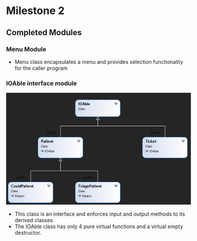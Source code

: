 # Milestone 2
## Completed Modules
### Menu Module
* Menu class encapsulates a menu and provides selection functionality for the caller program
### IOAble interface module
![classes](https://github.com/DrChinaWhite/Seneca-College-OOP244/blob/main/Milestone/MS2/Images/classes.png?raw=true)
* This class is an interface and enforces input and output methods to its derived classes.
* The IOAble class has only 4 pure virtual functions and a virtual empty destructor.
